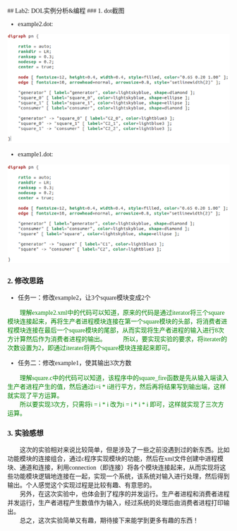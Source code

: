 <font face="微软雅黑">
## Lab2: DOL实例分析&编程
### 1. dot截图  

 - example2.dot:  
 
![](https://github.com/yxr123456/Resource/blob/master/lab2example2dot.png)  
 - example1.dot:  
 
![](https://github.com/yxr123456/Resource/blob/master/lab2example1dot.png)  

### 2. 修改思路    
  
   - 任务一：修改example2，让3个square模块变成2个  

&emsp;&emsp;<font color="green">理解example2.xml中的代码可以知道，原来的代码是通过iterator将三个square模块连接起来，再将生产者进程模块连接在第一个square模块的头部，将消费者进程模块连接在最后一个square模块的尾部，从而实现将生产者进程的输入进行8次方计算然后作为消费者进程的输出。  
&emsp;&emsp;所以，要实现实验的要求，将iterater的次数设置为2，即通过iterater将两个square模块连接起来即可。 </font>  

   - 任务二：修改example1，使其输出3次方数  
 
&emsp;&emsp;<font color="green">理解square.c中的代码可以知道，该程序中的square_fire函数是先从输入端读入生产者进程产生的值，然后通过i=i * i进行平方，然后再将结果写到输出端，这样就实现了平方运算。   
&emsp;&emsp;所以要实现3次方，只需将i = i * i 改为i = i * i * i 即可，这样就实现了三次方运算。</font>  

### 3. 实验感想  

&emsp;&emsp;这次的实验相对来说比较简单，但是涉及了一些之前没遇到过的新东西。比如功能模块的连接组合，通过c程序实现模块的功能，然后在xml文件创建中进程模块、通道和连接，利用connection（即连接）将各个模块连接起来，从而实现将这些功能模块逻辑地连接在一起，实现一个系统，该系统对输入进行处理，然后得到输出。个人感觉这个实现过程是比较有趣、有意思的。  
&emsp;&emsp;另外，在这次实验中，也体会到了程序的并发运行。生产者进程和消费者进程并发运行，生产者进程产生数值作为输入，经过系统的处理后由消费者进程打印输出。  
&emsp;&emsp;总之，这次实验简单又有趣，期待接下来能学到更多有趣的东西！
</font>

